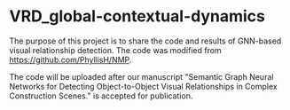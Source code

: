 # VRD_global-contextual-dynamics
The purpose of this project is to share the code and results of GNN-based visual relationship detection. The code was modified from https://github.com/PhyllisH/NMP.

The code will be uploaded after our manuscript "Semantic Graph Neural Networks for Detecting Object-to-Object Visual Relationships in Complex Construction Scenes." is accepted for publication.
